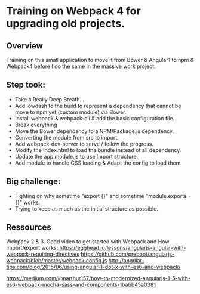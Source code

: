 # Training on Webpack 4 for upgrading old projects.

## Overview
Training on this small application to move it from Bower & Angular1 to npm & Webpack4 before I do the same in the massive work project.

## Step took:
- Take a Really Deep Breath...
- Add lowdash to the build to represent a dependency that cannot be move to npm yet (custom module) via Bower.
- Install webpack & webpack-cli & add the basic configuration file.
- Break everything
- Move the Bower dependency to a NPM/Package.js dependency.
- Converting the module from src to import.
- Add webpack-dev-server to serve / follow the progress.
- Modify the Index.html to load the bundle instead of all dependency.
- Update the app.module.js to use Import structure.
- Add module to handle CSS loading & Adapt the config to load them.

## Big challenge:
- Fighting on why sometime "export {}" and sometime "module.exports = {}" works.
- Trying to keep as much as the initial structure as possible.

## Ressources
Webpack 2 & 3.
Good video to get started with Webpack and How Import/export works: https://egghead.io/lessons/angularjs-angular-with-webpack-requiring-directives
https://github.com/preboot/angularjs-webpack/blob/master/webpack.config.js
http://angular-tips.com/blog/2015/06/using-angular-1-dot-x-with-es6-and-webpack/

https://medium.com/@narthur157/how-to-modernized-angularjs-1-5-with-es6-webpack-mocha-sass-and-components-1babb45a0381
